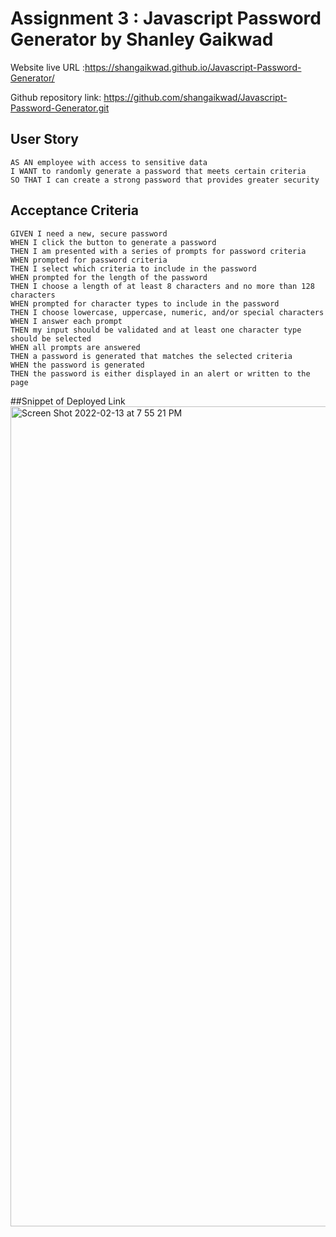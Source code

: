 # Assignment 3 : Javascript Password Generator by Shanley Gaikwad
Website live URL :https://shangaikwad.github.io/Javascript-Password-Generator/


Github repository link: https://github.com/shangaikwad/Javascript-Password-Generator.git



## User Story

```
AS AN employee with access to sensitive data
I WANT to randomly generate a password that meets certain criteria
SO THAT I can create a strong password that provides greater security
```

## Acceptance Criteria

```
GIVEN I need a new, secure password
WHEN I click the button to generate a password
THEN I am presented with a series of prompts for password criteria
WHEN prompted for password criteria
THEN I select which criteria to include in the password
WHEN prompted for the length of the password
THEN I choose a length of at least 8 characters and no more than 128 characters
WHEN prompted for character types to include in the password
THEN I choose lowercase, uppercase, numeric, and/or special characters
WHEN I answer each prompt
THEN my input should be validated and at least one character type should be selected
WHEN all prompts are answered
THEN a password is generated that matches the selected criteria
WHEN the password is generated
THEN the password is either displayed in an alert or written to the page
```
##Snippet of Deployed Link
<img width="1312" alt="Screen Shot 2022-02-13 at 7 55 21 PM" src="https://user-images.githubusercontent.com/97416579/153793038-7df54618-9bc9-4d6a-957a-5cff742aa02b.png">

